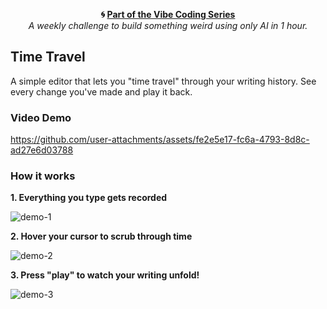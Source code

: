 <p align="center">
  <strong>🌀 <a href="https://github.com/zineanteoh/vibe-coding">Part of the Vibe Coding Series</a></strong><br>
  <em>A weekly challenge to build something weird using only AI in 1 hour.</em>
</p>

## Time Travel

A simple editor that lets you "time travel" through your writing history. See every change you've made and play it back.

### Video Demo

https://github.com/user-attachments/assets/fe2e5e17-fc6a-4793-8d8c-ad27e6d03788

### How it works

**1. Everything you type gets recorded**

![demo-1](https://github.com/user-attachments/assets/5f1d55f2-59b0-4505-970c-51b2f7918645)


**2. Hover your cursor to scrub through time**

![demo-2](https://github.com/user-attachments/assets/4fafa27e-b0c7-4441-9492-ff5fe024239f)

**3. Press "play" to watch your writing unfold!**

![demo-3](https://github.com/user-attachments/assets/6b308c36-7968-4b12-8fdb-54de4d1e14bc)
